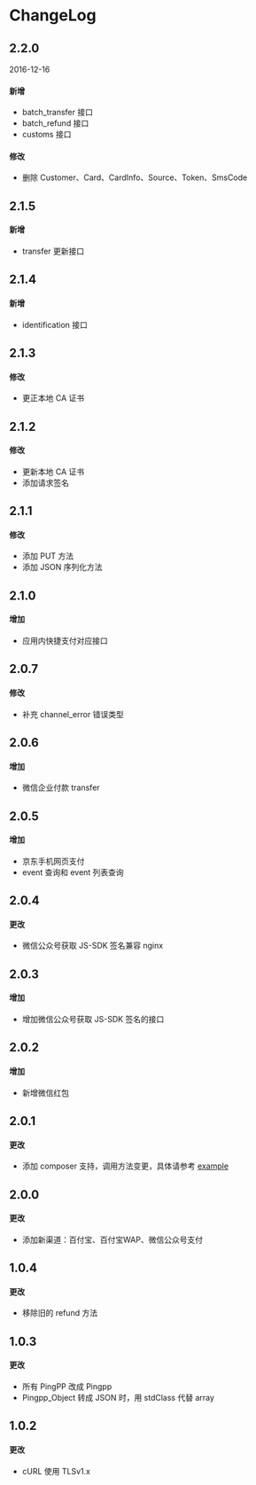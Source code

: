 # ChangeLog

## 2.2.0
2016-12-16
#### 新增
- batch_transfer 接口
- batch_refund 接口
- customs 接口

#### 修改
- 删除 Customer、Card、CardInfo、Source、Token、SmsCode

## 2.1.5
#### 新增
- transfer 更新接口

## 2.1.4
#### 新增
- identification 接口

## 2.1.3
#### 修改
- 更正本地 CA 证书

## 2.1.2
#### 修改
- 更新本地 CA 证书
- 添加请求签名

## 2.1.1
#### 修改
- 添加 PUT 方法
- 添加 JSON 序列化方法

## 2.1.0
#### 增加
- 应用内快捷支付对应接口

## 2.0.7
#### 修改
- 补充 channel_error 错误类型

## 2.0.6
#### 增加
- 微信企业付款 transfer

## 2.0.5
#### 增加
- 京东手机网页支付
- event 查询和 event 列表查询

## 2.0.4
#### 更改
- 微信公众号获取 JS-SDK 签名兼容 nginx

## 2.0.3
#### 增加
- 增加微信公众号获取 JS-SDK 签名的接口

## 2.0.2
#### 增加
- 新增微信红包

## 2.0.1
#### 更改
- 添加 composer 支持，调用方法变更，具体请参考 [example](/example)

## 2.0.0
#### 更改
- 添加新渠道：百付宝、百付宝WAP、微信公众号支付

## 1.0.4
#### 更改
- 移除旧的 refund 方法

## 1.0.3
#### 更改
- 所有 PingPP 改成 Pingpp
- Pingpp_Object 转成 JSON 时，用 stdClass 代替 array

## 1.0.2
#### 更改
- cURL 使用 TLSv1.x

